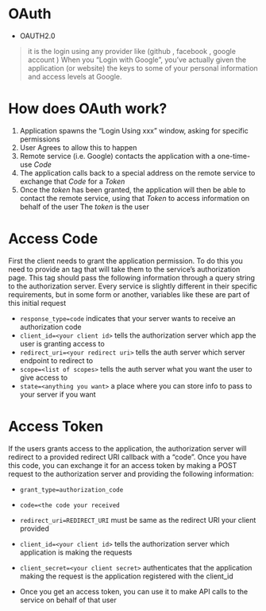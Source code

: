 # OAuth
* OAUTH2.0
> it is the login using any provider like (github , facebook , google account )
When you “Login with Google”, you’ve actually given the application (or website) the keys to some of your personal information and access levels at Google.

# How does OAuth work?

1. Application spawns the “Login Using xxx” window, asking for specific permissions
2. User Agrees to allow this to happen
3. Remote service (i.e. Google) contacts the application with a one-time-use *Code*
4. The application calls back to a special address on the remote service to exchange that *Code* for a *Token*
5. Once the *token* has been granted, the application will then be able to contact the remote service, using that *Token* to access information on behalf of the user
The *token* is the user

# Access Code

First the client needs to grant the application permission. To do this you need to provide an <a> tag that will take them to the service’s authorization page. This <a> tag should pass the following information through a query string to the authorization server. Every service is slightly different in their specific requirements, but in some form or another, variables like these are part of this initial request

* `response_type=code` indicates that your server wants to receive an authorization code
* `client_id=<your client id>` tells the authorization server which app the user is granting access to
* `redirect_uri=<your redirect uri>` tells the auth server which server endpoint to redirect to
* `scope=<list of scopes>` tells the auth server what you want the user to give access to
* `state=<anything you want>` a place where you can store info to pass to your server if you want

# Access Token
If the users grants access to the application, the authorization server will redirect to a provided redirect URI callback with a “code”. Once you have this code, you can exchange it for an access token by making a POST request to the authorization server and providing the following information:

- `grant_type=authorization_code`
- `code=<the code your received`
- `redirect_uri=REDIRECT_URI` must be same as the redirect URI your client provided
- `client_id=<your client id>` tells the authorization server which application is making the requests

- `client_secret=<your client secret>` authenticates that the application making the request is the application registered with the client_id

- Once you get an access token, you can use it to make API calls to the service on behalf of that user

